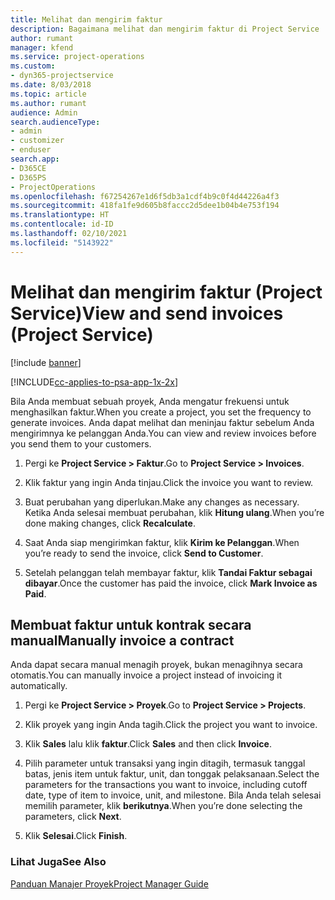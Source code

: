 ```yaml
---
title: Melihat dan mengirim faktur
description: Bagaimana melihat dan mengirim faktur di Project Service
author: rumant
manager: kfend
ms.service: project-operations
ms.custom:
- dyn365-projectservice
ms.date: 8/03/2018
ms.topic: article
ms.author: rumant
audience: Admin
search.audienceType:
- admin
- customizer
- enduser
search.app:
- D365CE
- D365PS
- ProjectOperations
ms.openlocfilehash: f67254267e1d6f5db3a1cdf4b9c0f4d44226a4f3
ms.sourcegitcommit: 418fa1fe9d605b8faccc2d5dee1b04b4e753f194
ms.translationtype: HT
ms.contentlocale: id-ID
ms.lasthandoff: 02/10/2021
ms.locfileid: "5143922"
---
```

# <a name="view-and-send-invoices-project-service"></a><span data-ttu-id="2f880-103">Melihat dan mengirim faktur (Project Service)</span><span class="sxs-lookup"><span data-stu-id="2f880-103">View and send invoices (Project Service)</span></span>

[!include [banner](../includes/psa-now-project-operations.md)]

[!INCLUDE[cc-applies-to-psa-app-1x-2x](../includes/cc-applies-to-psa-app-1x-2x.md)]

<span data-ttu-id="2f880-104">Bila Anda membuat sebuah proyek, Anda mengatur frekuensi untuk menghasilkan faktur.</span><span class="sxs-lookup"><span data-stu-id="2f880-104">When you create a project, you set the frequency to generate invoices.</span></span> <span data-ttu-id="2f880-105">Anda dapat melihat dan meninjau faktur sebelum Anda mengirimnya ke pelanggan Anda.</span><span class="sxs-lookup"><span data-stu-id="2f880-105">You can view and review invoices before you send them to your customers.</span></span>  
  
1.  <span data-ttu-id="2f880-106">Pergi ke **Project Service > Faktur**.</span><span class="sxs-lookup"><span data-stu-id="2f880-106">Go to **Project Service > Invoices**.</span></span>  
  
2.  <span data-ttu-id="2f880-107">Klik faktur yang ingin Anda tinjau.</span><span class="sxs-lookup"><span data-stu-id="2f880-107">Click the invoice you want to review.</span></span>  
  
3.  <span data-ttu-id="2f880-108">Buat perubahan yang diperlukan.</span><span class="sxs-lookup"><span data-stu-id="2f880-108">Make any changes as necessary.</span></span> <span data-ttu-id="2f880-109">Ketika Anda selesai membuat perubahan, klik **Hitung ulang**.</span><span class="sxs-lookup"><span data-stu-id="2f880-109">When you’re done making changes, click **Recalculate**.</span></span>  
  
4.  <span data-ttu-id="2f880-110">Saat Anda siap mengirimkan faktur, klik **Kirim ke Pelanggan**.</span><span class="sxs-lookup"><span data-stu-id="2f880-110">When you’re ready to send the invoice, click **Send to Customer**.</span></span>  
  
5.  <span data-ttu-id="2f880-111">Setelah pelanggan telah membayar faktur, klik **Tandai Faktur sebagai dibayar**.</span><span class="sxs-lookup"><span data-stu-id="2f880-111">Once the customer has paid the invoice, click **Mark Invoice as Paid**.</span></span>  
  
## <a name="manually-invoice-a-contract"></a><span data-ttu-id="2f880-112">Membuat faktur untuk kontrak secara manual</span><span class="sxs-lookup"><span data-stu-id="2f880-112">Manually invoice a contract</span></span>  
 <span data-ttu-id="2f880-113">Anda dapat secara manual menagih proyek, bukan menagihnya secara otomatis.</span><span class="sxs-lookup"><span data-stu-id="2f880-113">You can manually invoice a project instead of invoicing it automatically.</span></span>  
  
1.  <span data-ttu-id="2f880-114">Pergi ke **Project Service > Proyek**.</span><span class="sxs-lookup"><span data-stu-id="2f880-114">Go to **Project Service > Projects**.</span></span>  
  
2.  <span data-ttu-id="2f880-115">Klik proyek yang ingin Anda tagih.</span><span class="sxs-lookup"><span data-stu-id="2f880-115">Click the project you want to invoice.</span></span>  
  
3.  <span data-ttu-id="2f880-116">Klik **Sales** lalu klik **faktur**.</span><span class="sxs-lookup"><span data-stu-id="2f880-116">Click **Sales** and then click **Invoice**.</span></span>  
  
4.  <span data-ttu-id="2f880-117">Pilih parameter untuk transaksi yang ingin ditagih, termasuk tanggal batas, jenis item untuk faktur, unit, dan tonggak pelaksanaan.</span><span class="sxs-lookup"><span data-stu-id="2f880-117">Select the parameters for the transactions you want to invoice, including cutoff date, type of item to invoice, unit, and milestone.</span></span> <span data-ttu-id="2f880-118">Bila Anda telah selesai memilih parameter, klik **berikutnya**.</span><span class="sxs-lookup"><span data-stu-id="2f880-118">When you’re done selecting the parameters, click **Next**.</span></span>  
  
5.  <span data-ttu-id="2f880-119">Klik **Selesai**.</span><span class="sxs-lookup"><span data-stu-id="2f880-119">Click **Finish**.</span></span>  
  
### <a name="see-also"></a><span data-ttu-id="2f880-120">Lihat Juga</span><span class="sxs-lookup"><span data-stu-id="2f880-120">See Also</span></span>  
 [<span data-ttu-id="2f880-121">Panduan Manajer Proyek</span><span class="sxs-lookup"><span data-stu-id="2f880-121">Project Manager Guide</span></span>](../psa/project-manager-guide.md)
